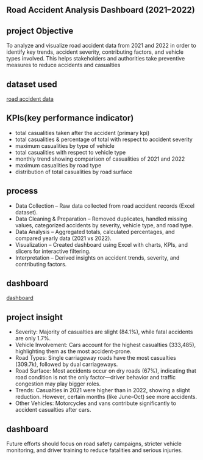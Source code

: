 ## Road Accident Analysis Dashboard (2021–2022)

## project Objective

To analyze and visualize road accident data from 2021 and 2022 in order to identify key trends, accident severity, contributing factors, and vehicle types involved. This helps stakeholders and authorities take preventive    measures to reduce accidents and casualties


## dataset used
<a href="https://github.com/keerthi-12334/data-analysis-excel-dashboard/blob/main/Road_Accident_RawData.xlsb">road accident data</a>

## KPIs(key performance indicator)

- total casualities taken after the accident (primary kpi)
- total casualities & percentage of total with respect to accident severity
- maximum casualities by type of vehicle
- total casualities with respect to vehicle type
- monthly trend showing comparison of casualities of 2021 and 2022
- maximum casualities by road type
- distribution of total casualities by road surface

## process

- Data Collection – Raw data collected from road accident records (Excel dataset).
- Data Cleaning & Preparation – Removed duplicates, handled missing values, categorized accidents by severity, vehicle type, and road type.
- Data Analysis – Aggregated totals, calculated percentages, and compared yearly data (2021 vs 2022).
- Visualization – Created dashboard using Excel with charts, KPIs, and slicers for interactive filtering.
- Interpretation – Derived insights on accident trends, severity, and contributing factors.

## dashboard
<a href="https://github.com/keerthi-12334/data-analysis-excel-dashboard/blob/main/Road_Accident_Dashboard.xlsx">dashboard</a>

## project insight

- Severity: Majority of casualties are slight (84.1%), while fatal accidents are only 1.7%.
- Vehicle Involvement: Cars account for the highest casualties (333,485), highlighting them as the most accident-prone.
- Road Types: Single carriageway roads have the most casualties (309.7k), followed by dual carriageways.
- Road Surface: Most accidents occur on dry roads (67%), indicating that road condition is not the only factor—driver behavior and traffic congestion may play bigger roles.
- Trends: Casualties in 2021 were higher than in 2022, showing a slight reduction. However, certain months (like June–Oct) see more accidents.
- Other Vehicles: Motorcycles and vans contribute significantly to accident casualties after cars.

## dashboard
Future efforts should focus on road safety campaigns, stricter vehicle monitoring, and driver training to reduce fatalities and serious injuries.

